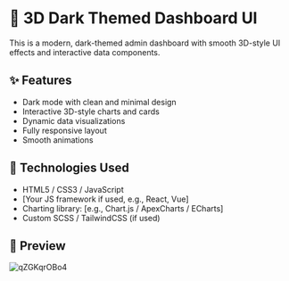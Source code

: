 # 🔷 3D Dark Themed Dashboard UI

This is a modern, dark-themed admin dashboard with smooth 3D-style UI effects and interactive data components.

## ✨ Features

- Dark mode with clean and minimal design
- Interactive 3D-style charts and cards
- Dynamic data visualizations
- Fully responsive layout
- Smooth animations

## 🚀 Technologies Used

- HTML5 / CSS3 / JavaScript
- [Your JS framework if used, e.g., React, Vue]
- Charting library: [e.g., Chart.js / ApexCharts / ECharts]
- Custom SCSS / TailwindCSS (if used)

## 📸 Preview
![qZGKqrOBo4](https://github.com/user-attachments/assets/74bfda4c-8de0-4805-b7f0-23bbb519b16e)

